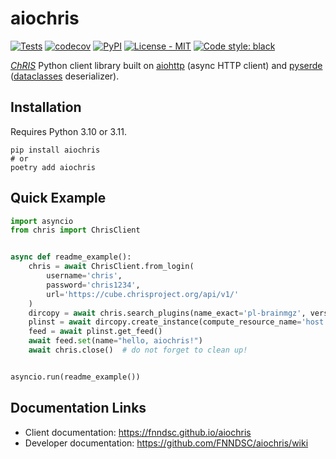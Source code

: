 # aiochris

[![Tests](https://github.com/FNNDSC/aiochris/actions/workflows/test.yml/badge.svg)](https://github.com/FNNDSC/chris_plugin/actions/workflows/test.yml)
[![codecov](https://codecov.io/gh/FNNDSC/aiochris/branch/master/graph/badge.svg?token=48EEYZ3PUU)](https://codecov.io/gh/FNNDSC/aiochris)
[![PyPI](https://img.shields.io/pypi/v/aiochris)](https://pypi.org/project/aiochris/)
[![License - MIT](https://img.shields.io/pypi/l/aiochris)](https://github.com/FNNDSC/aiochris/blob/master/LICENSE)
[![Code style: black](https://img.shields.io/badge/code%20style-black-000000.svg)](https://github.com/psf/black)

[_ChRIS_](https://chrisproject.org) Python client library built on
[aiohttp](https://github.com/aio-libs/aiohttp) (async HTTP client) and
[pyserde](https://github.com/yukinarit/pyserde)
([dataclasses](https://docs.python.org/3/library/dataclasses.html) deserializer).

## Installation

Requires Python 3.10 or 3.11.

```shell
pip install aiochris
# or
poetry add aiochris
```

## Quick Example

```python
import asyncio
from chris import ChrisClient


async def readme_example():
    chris = await ChrisClient.from_login(
        username='chris',
        password='chris1234',
        url='https://cube.chrisproject.org/api/v1/'
    )
    dircopy = await chris.search_plugins(name_exact='pl-brainmgz', version='2.0.3').get_only()
    plinst = await dircopy.create_instance(compute_resource_name='host')
    feed = await plinst.get_feed()
    await feed.set(name="hello, aiochris!")
    await chris.close()  # do not forget to clean up!


asyncio.run(readme_example())
```

## Documentation Links

- Client documentation: https://fnndsc.github.io/aiochris
- Developer documentation: https://github.com/FNNDSC/aiochris/wiki
